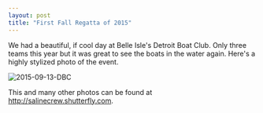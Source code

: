 ```yaml
---
layout: post  
title: "First Fall Regatta of 2015"
---
```


We had a beautiful, if cool day at Belle Isle's Detroit Boat Club. Only three
teams this year but it was great to see the boats in the water again. Here's a
highly stylized photo of the event.

![2015-09-13-DBC](http://i.imgur.com/8hdGt0u.jpg)

This and many other photos can be found at <http://salinecrew.shutterfly.com>.
